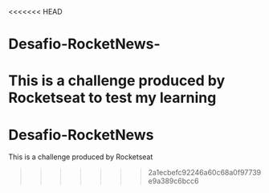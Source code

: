 <<<<<<< HEAD
# Desafio-RocketNews-

This is a challenge produced by Rocketseat to test my learning
=======
# Desafio-RocketNews
This is a challenge produced by Rocketseat 
>>>>>>> 2a1ecbefc92246a60c68a0f97739e9a389c6bcc6
